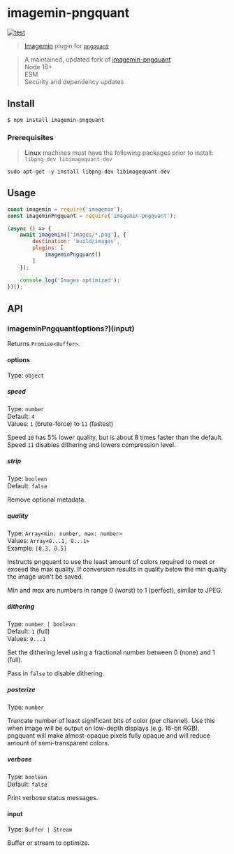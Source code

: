 # imagemin-pngquant 

[![test](https://github.com/localnerve/imagemin-pngquant/actions/workflows/test.yml/badge.svg)](https://github.com/localnerve/imagemin-pngquant/actions/workflows/test.yml)

> [Imagemin](https://github.com/imagemin/imagemin) plugin for [`pngquant`](https://github.com/kornelski/pngquant)

> A maintained, updated fork of [imagemin-pngquant](https://github.com/imagemin/imagemin-pngquant)   
>   Node 16+  
>   ESM  
>   Security and dependency updates  

## Install

```
$ npm install imagemin-pngquant
```
### Prerequisites
> **Linux** machines must have the following packages prior to install: `libpng-dev libimagequant-dev`  
```
sudo apt-get -y install libpng-dev libimagequant-dev
```

## Usage

```js
const imagemin = require('imagemin');
const imageminPngquant = require('imagemin-pngquant');

(async () => {
	await imagemin(['images/*.png'], {
		destination: 'build/images',
		plugins: [
			imageminPngquant()
		]
	});

	console.log('Images optimized');
})();
```


## API

### imageminPngquant(options?)(input)

Returns `Promise<Buffer>`.

#### options

Type: `object`

##### speed

Type: `number`<br>
Default: `4`<br>
Values: `1` (brute-force) to `11` (fastest)

Speed `10` has 5% lower quality, but is about 8 times faster than the default. Speed `11` disables dithering and lowers compression level.

##### strip

Type: `boolean`<br>
Default: `false`

Remove optional metadata.

##### quality

Type: `Array<min: number, max: number>`<br>
Values: `Array<0...1, 0...1>`<br>
Example: `[0.3, 0.5]`

Instructs pngquant to use the least amount of colors required to meet or exceed
the max quality. If conversion results in quality below the min quality the
image won't be saved.

Min and max are numbers in range 0 (worst) to 1 (perfect), similar to JPEG.

##### dithering

Type: `number | boolean`<br>
Default: `1` (full)<br>
Values: `0...1`

Set the dithering level using a fractional number between 0 (none) and 1 (full).

Pass in `false` to disable dithering.

##### posterize

Type: `number`

Truncate number of least significant bits of color (per channel). Use this when image will be output on low-depth displays (e.g. 16-bit RGB). pngquant will make almost-opaque pixels fully opaque and will reduce amount of semi-transparent colors.

##### verbose

Type: `boolean`<br>
Default: `false`

Print verbose status messages.

#### input

Type: `Buffer | Stream`

Buffer or stream to optimize.
